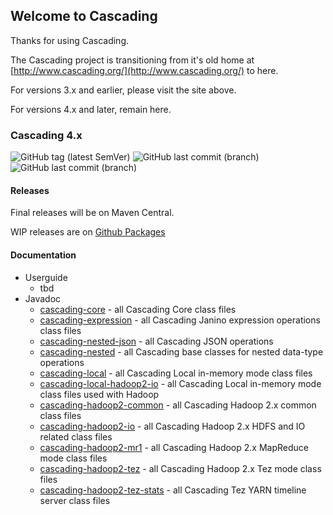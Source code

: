 ## Welcome to Cascading

Thanks for using Cascading.

The Cascading project is transitioning from it's old home at [http://www.cascading.org/](http://www.cascading.org/) to here.

For versions 3.x and earlier, please visit the site above.

For versions 4.x and later, remain here.

### Cascading 4.x

![GitHub tag (latest SemVer)](https://img.shields.io/github/v/tag/cwensel/cascading) 
![GitHub last commit (branch)](https://img.shields.io/github/last-commit/cwensel/cascading/wip-4.0?label=last+4.0+commit)
![GitHub last commit (branch)](https://img.shields.io/github/last-commit/cwensel/cascading/wip-4.1?label=last+4.1+commit)

#### Releases

Final releases will be on Maven Central.

WIP releases are on [Github Packages](https://github.com/cwensel?tab=packages&repo_name=cascading)

#### Documentation

- Userguide
  - tbd 
- Javadoc
  - [cascading-core](https://javadoc.io/doc/net.wensel/cascading-core)              - all Cascading Core class files
  - [cascading-expression](https://javadoc.io/doc/net.wensel/cascading-expression)        - all Cascading Janino expression operations class files
  - [cascading-nested-json](https://javadoc.io/doc/net.wensel/cascading-nested-json)       - all Cascading JSON operations
  - [cascading-nested](https://javadoc.io/doc/net.wensel/cascading-neste)            - all Cascading base classes for nested data-type operations
  - [cascading-local](https://javadoc.io/doc/net.wensel/cascading-local)             - all Cascading Local in-memory mode class files
  - [cascading-local-hadoop2-io](https://javadoc.io/doc/net.wensel/cascading-local-hadoop2-io)   - all Cascading Local in-memory mode class files used with Hadoop
  - [cascading-hadoop2-common](https://javadoc.io/doc/net.wensel/cascading-hadoop2-common)    - all Cascading Hadoop 2.x common class files
  - [cascading-hadoop2-io](https://javadoc.io/doc/net.wensel/cascading-hadoop2-io)        - all Cascading Hadoop 2.x HDFS and IO related class files
  - [cascading-hadoop2-mr1](https://javadoc.io/doc/net.wensel/cascading-hadoop2-mr1)       - all Cascading Hadoop 2.x MapReduce mode class files
  - [cascading-hadoop2-tez](https://javadoc.io/doc/net.wensel/cascading-hadoop2-tez)       - all Cascading Hadoop 2.x Tez mode class files
  - [cascading-hadoop2-tez-stats](https://javadoc.io/doc/net.wensel/cascading-hadoop2-tez-stats) - all Cascading Tez YARN timeline server class files

